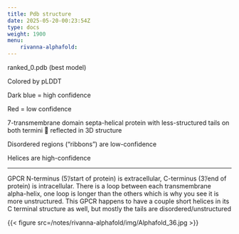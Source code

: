 ```yaml
---
title: Pdb structure
date: 2025-05-20-00:23:54Z
type: docs 
weight: 1900
menu: 
    rivanna-alphafold:
---
```



ranked_0.pdb (best model)

Colored by pLDDT

Dark blue = high confidence

Red = low confidence

7-transmembrane domain septa-helical protein with less-structured tails on both termini  reflected in 3D structure

Disordered regions (“ribbons”) are low-confidence

Helices are high-confidence

---

GPCR N-terminus (5’/start of protein) is extracellular, C-terminus (3’/end of protein) is intracellular. There is a loop between each transmembrane alpha-helix, one loop is longer than the others which is why you see it is more unstructured. This GPCR happens to have a couple short helices in its C terminal structure as well, but mostly the tails are disordered/unstructured

{{< figure src=/notes/rivanna-alphafold/img/Alphafold_36.jpg >}}


